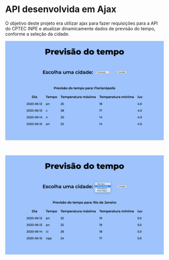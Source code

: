 # API desenvolvida em Ajax 

O objetivo deste projeto era utilizar ajax para fazer requisições para a API do CPTEC INPE e atualizar dinamicamente dados de previsão do tempo, conforme a seleção da cidade. 

<p align="center">
  <img src="api_previsao.png" width="550" title="hover text">
</p>
<br>
<p align="center">
  <img src="api_ajax.png" width="550" title="hover text">
</p>
